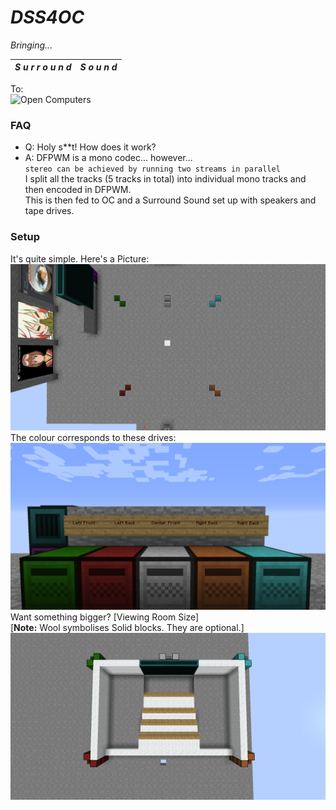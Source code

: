 # *DSS4OC*
*Bringing...*  

***S u r r o u n d*** | ***S o u n d***
------------ | -------------

To:  
![Open Computers](https://oc.cil.li/uploads/monthly_2017_09/4_BlZNHdl.png.5ef3cdd2e78cb6f99ad2909647ee0be7.png.9d16d85155a918824825f5f0735da47e.png)

### FAQ
- Q: Holy s**t! How does it work?
- A: DFPWM is a mono codec... however...  
`stereo can be achieved by running two streams in parallel`  
 I split all the tracks (5 tracks in total) into individual mono tracks and then encoded in DFPWM.  
 This is then fed to OC and a Surround Sound set up with speakers and tape drives.
 
### Setup  
It's quite simple. Here's a Picture:
![Surround Sound](https://github.com/Joshwoo70/DSS4OC/raw/master/images/basicsetup.png)  
The colour corresponds to these drives:
![Colour](https://github.com/Joshwoo70/DSS4OC/raw/master/images/drives.png)
Want something bigger? [Viewing Room Size]  
[**Note:** Wool symbolises Solid blocks. They are optional.]  
![viewing room size](https://github.com/Joshwoo70/DSS4OC/raw/master/images/viewingroom.png)

